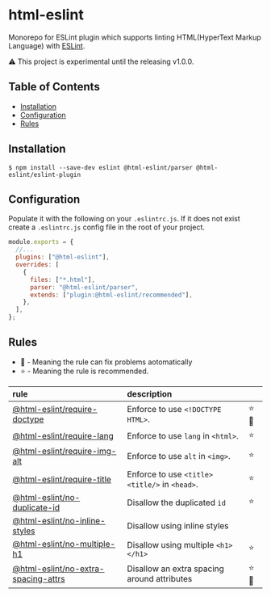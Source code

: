 # html-eslint

Monorepo for ESLint plugin which supports linting HTML(HyperText Markup Language) with [ESLint](https://github.com/eslint/eslint).

⚠️ This project is experimental until the releasing v1.0.0.

## Table of Contents

- [Installation](#Installation)
- [Configuration](#Configuration)
- [Rules](#Rules)

## Installation

```
$ npm install --save-dev eslint @html-eslint/parser @html-eslint/eslint-plugin
```

## Configuration

Populate it with the following on your `.eslintrc.js`. If it does not exist create a `.eslintrc.js` config file in the root of your project.

```js
module.exports = {
  //...
  plugins: ["@html-eslint"],
  overrides: [
    {
      files: ["*.html"],
      parser: "@html-eslint/parser",
      extends: ["plugin:@html-eslint/recommended"],
    },
  ],
};
```

## Rules

- 🔧 - Meaning the rule can fix problems aotomatically
- ⭐ - Meaning the rule is recommended.

| rule                                                                                                | description                                   |       |
| :-------------------------------------------------------------------------------------------------- | :-------------------------------------------- | :---- |
| [@html-eslint/require-doctype](/packages/eslint-plugin/docs/rules/require-doctype.md)               | Enforce to use `<!DOCTYPE HTML>`.             | ⭐ 🔧 |
| [@html-eslint/require-lang](/packages/eslint-plugin/docs/rules/require-lang.md)                     | Enforce to use `lang` in `<html>`.            | ⭐    |
| [@html-eslint/require-img-alt](/packages/eslint-plugin/docs/rules/require-img-alt.md)               | Enforce to use `alt` in `<img>`.              | ⭐    |
| [@html-eslint/require-title](/packages/eslint-plugin/docs/rules/require-title.md)                   | Enforce to use `<title><title/>` in `<head>`. | ⭐    |
| [@html-eslint/no-duplicate-id](/packages/eslint-plugin/docs/rules/no-duplicate-id.md)               | Disallow the duplicated `id`                  | ⭐    |
| [@html-eslint/no-inline-styles](/packages/eslint-plugin/docs/rules/no-inline-styles.md)             | Disallow using inline styles                  |       |
| [@html-eslint/no-multiple-h1](/packages/eslint-plugin/docs/rules/no-multiple-h1.md)                 | Disallow using multiple `<h1></h1>`           | ⭐    |
| [@html-eslint/no-extra-spacing-attrs](/packages/eslint-plugin/docs/rules/no-extra-spacing-attrs.md) | Disallow an extra spacing around attributes   | ⭐ 🔧 |
